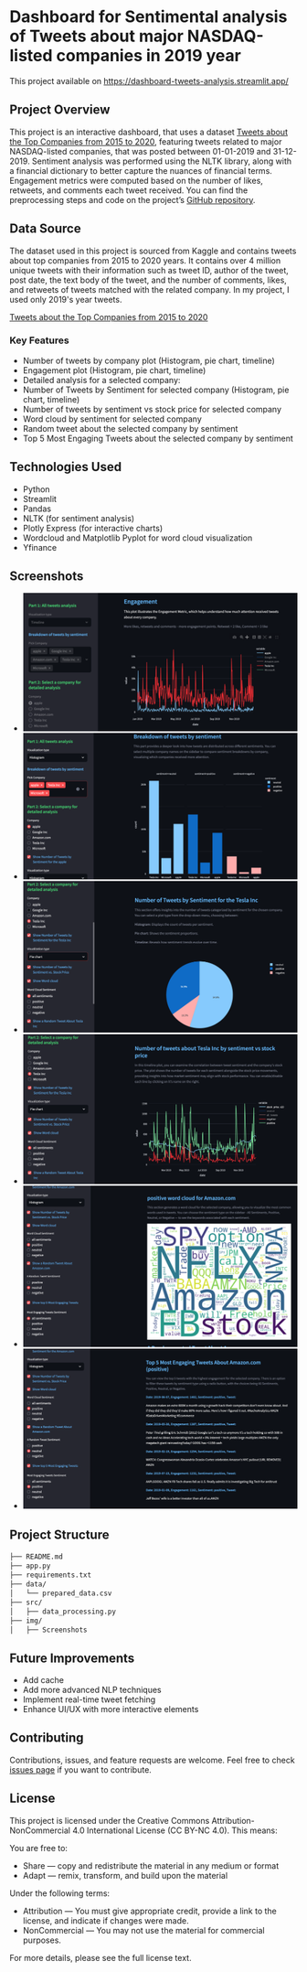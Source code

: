 # Dashboard for Sentimental analysis of Tweets about major NASDAQ-listed companies in 2019 year

This project available on https://dashboard-tweets-analysis.streamlit.app/
## Project Overview

This project is an interactive dashboard, that uses a dataset [Tweets about the Top Companies from 2015 to 2020](https://www.kaggle.com/datasets/omermetinn/tweets-about-the-top-companies-from-2015-to-2020/data), featuring tweets related to major NASDAQ-listed companies, that was posted between 01-01-2019 and 31-12-2019. Sentiment analysis was performed using the NLTK library, along with a financial dictionary to better capture the nuances of financial terms. Engagement metrics were computed based on the number of likes, retweets, and comments each tweet received. You can find the preprocessing steps and code on the project’s [GitHub repository](https://github.com/maria-snarava/portfolio-ml).

## Data Source

The dataset used in this project is sourced from Kaggle and contains tweets about top companies from 2015 to 2020 years. It contains over 4 million unique tweets with their information such as tweet ID, author of the tweet, post date, the text body of the tweet, and the number of comments, likes, and retweets of tweets matched with the related company. In my project, I used only 2019's year tweets.

[Tweets about the Top Companies from 2015 to 2020](https://www.kaggle.com/datasets/omermetinn/tweets-about-the-top-companies-from-2015-to-2020/data)

### Key Features
- Number of tweets by company plot (Histogram, pie chart, timeline)
- Engagement plot (Histogram, pie chart, timeline)
- Detailed analysis for a selected company:
- Number of Tweets by Sentiment for selected company (Histogram, pie chart, timeline)
- Number of tweets by sentiment vs stock price for selected company
- Word cloud by sentiment for selected company
- Random tweet about the selected company by sentiment
- Top 5 Most Engaging Tweets about the selected company by sentiment


## Technologies Used

- Python
- Streamlit
- Pandas
- NLTK (for sentiment analysis)
- Plotly Express (for interactive charts)
- Wordcloud and Matplotlib Pyplot for word cloud visualization
- Yfinance

## Screenshots
- ![image_1](./img/Screenshot_1.png)
- ![image_2](./img/Screenshot_2.png)
- ![image_3](./img/Screenshot_3.png)
- ![image_4](./img/Screenshot_4.png)
- ![image_5](./img/Screenshot_5.png)
- ![image_6](./img/Screenshot_6.png)


## Project Structure

```
├── README.md
├── app.py
├── requirements.txt
├── data/
│   └── prepared_data.csv
├── src/
│   ├── data_processing.py
├── img/
│   ├── Screenshots
```

## Future Improvements

- Add cache
- Add more advanced NLP techniques
- Implement real-time tweet fetching
- Enhance UI/UX with more interactive elements

## Contributing

Contributions, issues, and feature requests are welcome. Feel free to check [issues page](https://github.com/maria-snarava/portfolio-ml/issues) if you want to contribute.

## License

This project is licensed under the Creative Commons Attribution-NonCommercial 4.0 International License (CC BY-NC 4.0). This means:

You are free to:

 - Share — copy and redistribute the material in any medium or format
 - Adapt — remix, transform, and build upon the material


Under the following terms:

 - Attribution — You must give appropriate credit, provide a link to the license, and indicate if changes were made.
 - NonCommercial — You may not use the material for commercial purposes.

For more details, please see the full license text.
